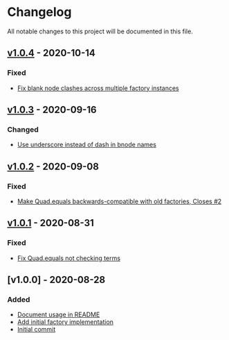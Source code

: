 # Changelog
All notable changes to this project will be documented in this file.

<a name="v1.0.4"></a>
## [v1.0.4](https://github.com/rubensworks/rdf-data-factory.js/compare/v1.0.3...v1.0.4) - 2020-10-14

### Fixed
* [Fix blank node clashes across multiple factory instances](https://github.com/rubensworks/rdf-data-factory.js/commit/ae8467f1cf14da78e643fdb5c31391d4d7751aa3)

<a name="v1.0.3"></a>
## [v1.0.3](https://github.com/rubensworks/rdf-data-factory.js/compare/v1.0.2...v1.0.3) - 2020-09-16

### Changed
* [Use underscore instead of dash in bnode names](https://github.com/rubensworks/rdf-data-factory.js/commit/c0ffe275482ad48d6805d895da765df37e664d02)

<a name="v1.0.2"></a>
## [v1.0.2](https://github.com/rubensworks/rdf-data-factory.js/compare/v1.0.1...v1.0.2) - 2020-09-08

### Fixed
* [Make Quad.equals backwards-compatible with old factories, Closes #2](https://github.com/rubensworks/rdf-data-factory.js/commit/d4e415d3fc7b340709624466129e7b28cbb30548)

<a name="v1.0.1"></a>
## [v1.0.1](https://github.com/rubensworks/rdf-data-factory.js/compare/v1.0.0...v1.0.1) - 2020-08-31

### Fixed
* [Fix Quad.equals not checking terms](https://github.com/rubensworks/rdf-data-factory.js/commit/b295f8ecaeb4a831f15cef1c351852b05701a1b3)

<a name="v1.0.0"></a>
## [v1.0.0] - 2020-08-28

### Added
* [Document usage in README](https://github.com/rubensworks/rdf-data-factory.js/commit/0333e51846c061da7f6f4abf476548f6f81f415f)
* [Add initial factory implementation](https://github.com/rubensworks/rdf-data-factory.js/commit/5a5eabc3762f5a93efad03fd525a1e72c07d9e7c)
* [Initial commit](https://github.com/rubensworks/rdf-data-factory.js/commit/508e36ed4d6baa3ff5329d820cee3d04cdb15532)
